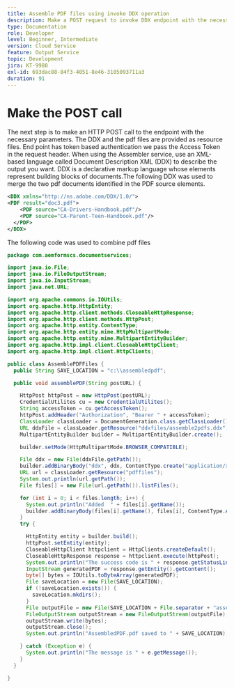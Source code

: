 ```yaml
---
title: Assemble PDF files using invoke DDX operation
description: Make a POST request to invoke DDX endpoint with the necessary parameters
type: Documentation
role: Developer
level: Beginner, Intermediate
version: Cloud Service
feature: Output Service
topic: Development
jira: KT-9980
exl-id: 693dac88-84f3-4051-8e46-3105093711a3
duration: 91
---
```

# Make the POST call


The next step is to make an HTTP POST call to the endpoint with the necessary parameters. The DDX and the pdf files are provided as resource files. End point has token based authentication we pass the Access Token in the request header.
When using the Assembler service, use an XML-based language called Document Description XML (DDX) to describe the output you want. DDX is a declarative markup language whose elements represent building blocks of documents.The following DDX was used to merge the two pdf documents identified in the PDF source elements.

```xml
<DDX xmlns="http://ns.adobe.com/DDX/1.0/">
<PDF result="doc3.pdf"> 
	<PDF source="CA-Drivers-Handbook.pdf"/>
 	<PDF source="CA-Parent-Teen-Handbook.pdf"/>
  </PDF>
</DDX>
```

The following code was used to combine pdf files

```java
package com.aemformscs.documentservices;

import java.io.File;
import java.io.FileOutputStream;
import java.io.InputStream;
import java.net.URL;

import org.apache.commons.io.IOUtils;
import org.apache.http.HttpEntity;
import org.apache.http.client.methods.CloseableHttpResponse;
import org.apache.http.client.methods.HttpPost;
import org.apache.http.entity.ContentType;
import org.apache.http.entity.mime.HttpMultipartMode;
import org.apache.http.entity.mime.MultipartEntityBuilder;
import org.apache.http.impl.client.CloseableHttpClient;
import org.apache.http.impl.client.HttpClients;

public class AssemblePDFFiles {
  public String SAVE_LOCATION = "c:\\assembledpdf";

  public void assemblePDF(String postURL) {

    HttpPost httpPost = new HttpPost(postURL);
    CredentialUtilites cu = new CredentialUtilites();
    String accessToken = cu.getAccessToken();
    httpPost.addHeader("Authorization", "Bearer " + accessToken);
    ClassLoader classLoader = DocumentGeneration.class.getClassLoader();
    URL ddxFile = classLoader.getResource("ddxfiles/assemble2pdfs.ddx");
    MultipartEntityBuilder builder = MultipartEntityBuilder.create();

    builder.setMode(HttpMultipartMode.BROWSER_COMPATIBLE);

    File ddx = new File(ddxFile.getPath());
    builder.addBinaryBody("ddx", ddx, ContentType.create("application/xml"), ddx.getName());
    URL url = classLoader.getResource("pdffiles");
    System.out.println(url.getPath());
    File files[] = new File(url.getPath()).listFiles();

    for (int i = 0; i < files.length; i++) {
      System.out.println("Added  " + files[i].getName());
      builder.addBinaryBody(files[i].getName(), files[i], ContentType.APPLICATION_OCTET_STREAM, files[i].getName());
    }
    try {

      HttpEntity entity = builder.build();
      httpPost.setEntity(entity);
      CloseableHttpClient httpclient = HttpClients.createDefault();
      CloseableHttpResponse response = httpclient.execute(httpPost);
      System.out.println("The success code is " + response.getStatusLine().getStatusCode());
      InputStream generatedPDF = response.getEntity().getContent();
      byte[] bytes = IOUtils.toByteArray(generatedPDF);
      File saveLocation = new File(SAVE_LOCATION);
      if (!saveLocation.exists()) {
        saveLocation.mkdirs();
      }
      File outputFile = new File(SAVE_LOCATION + File.separator + "assembledPDF.pdf");
      FileOutputStream outputStream = new FileOutputStream(outputFile);
      outputStream.write(bytes);
      outputStream.close();
      System.out.println("AssembledPDF.pdf saved to " + SAVE_LOCATION);

    } catch (Exception e) {
      System.out.println("The message is " + e.getMessage());
    }
  }

}
```
